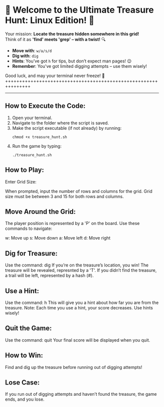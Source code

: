 # 🎉 Welcome to the Ultimate Treasure Hunt: Linux Edition! 🐧

Your mission: **Locate the treasure hidden somewhere in this grid!**  
Think of it as **'find' meets 'grep' – with a twist!** 🔍

- **Move with**: `w/a/s/d`
- **Dig with**: `dig`
- **Hints**: You’ve got `h` for tips, but don’t expect man pages! 😉
- **Remember**: You've got limited digging attempts – use them wisely!

Good luck, and may your terminal never freeze! 🚀  
+++++++++++++++++++++++++++++++++++++++++++++++++++++++++++++++

---

## How to Execute the Code:

1. Open your terminal.
2. Navigate to the folder where the script is saved.
3. Make the script executable (if not already) by running:
   ```
   chmod +x treasure_hunt.sh
   ```
4. Run the game by typing:
   ```
   ./treasure_hunt.sh
   ```

## How to Play:

Enter Grid Size:

When prompted, input the number of rows and columns for the grid.
Grid size must be between 3 and 15 for both rows and columns.

## Move Around the Grid:

The player position is represented by a 'P' on the board.
Use these commands to navigate:

w: Move up
s: Move down
a: Move left
d: Move right

## Dig for Treasure:

Use the command:
dig
If you’re on the treasure’s location, you win! The treasure will be revealed, represnted by a 'T'.
If you didn’t find the treasure, a trail will be left, represented by a hash (#).

## Use a Hint:

Use the command:
h
This will give you a hint about how far you are from the treasure.
Note: Each time you use a hint, your score decreases. Use hints wisely!

## Quit the Game:

Use the command:
quit
Your final score will be displayed when you quit.

## How to Win:

Find and dig up the treasure before running out of digging attempts!

## Lose Case:

If you run out of digging attempts and haven’t found the treasure, the game ends, and you lose.
